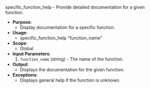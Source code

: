 specific_function_help - Provide detailed documentation for a given function.
- **Purpose**:
  - Display documentation for a specific function.
- **Usage**: 
  - specific_function_help "function_name"
- **Scope**:
  - Global
- **Input Parameters**: 
  1. `function_name` (string) - The name of the function.
- **Output**: 
  - Displays the documentation for the given function.
- **Exceptions**: 
  - Displays general help if the function is unknown.

